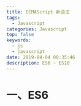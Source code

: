 ```yaml
---
title: ECMAScript 新语法
tags:
  - Javascript
categories: Javascript
top: false
keywords:
  - js
  - javascript
date: 2019-04-04 00:35:46
description: ES6 ~ ES10
---
```


# 一、ES6






